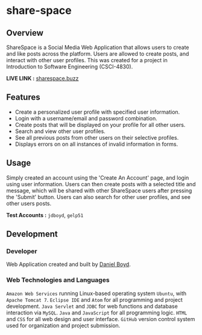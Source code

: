 # share-space
## Overview
ShareSpace is a Social Media Web Application that allows users to create and like posts across the platform. Users are allowed to create posts, and interact with other user profiles. This was created for a project in Introduction to Software Engineering (CSCI-4830). 

**LIVE LINK :** [sharespace.buzz](http://www.sharespace.buzz/)

## Features
* Create a personalized user profile with specified user information.
* Login with a username/email and password combination.
* Create posts that will be displayed on your profile for all other users.
* Search and view other user profiles.
* See all previous posts from other users on their selective profiles.
* Displays errors on on all instances of invalid information in forms.

## Usage
Simply created an account using the 'Create An Account' page, and login using user information. Users can then create posts with a selected title and message, which will be shared with other ShareSpace users after pressing the 'Submit' button. Users can also search for other user profiles, and see other users posts. <br>

**Test Accounts :**
`jdboyd`, `gelp51`

## Development
### Developer
Web Application created and built by [Daniel Boyd](https://github.com/jdboyd-github).

### Web Technologies and Languages <br>
`Amazon Web Services` running Linux-based operating system `Ubuntu`, with `Apache Tomcat 7`.
`Eclipse IDE` and `Atom` for all programming and project development.
`Java Servlet` and `JDBC` for web functions and database interaction via `MySQL`. `Java` and `JavaScript` for all programming logic.
`HTML` and `CSS` for all web design and user interface. `GitHub` version control system used for organization and project submission.
